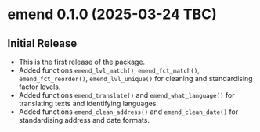 # emend 0.1.0 (2025-03-24 TBC)

## Initial Release 

- This is the first release of the package. 
- Added functions `emend_lvl_match()`, `emend_fct_match()`, `emend_fct_reorder()`, 
`emend_lvl_unique()` for cleaning and standardising factor levels. 
- Added functions `emend_translate()` and `emend_what_language()` for translating texts and identifying languages.  
- Added functions `emend_clean_address()` and `emend_clean_date()` for standardising address and date formats. 